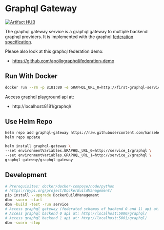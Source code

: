 # Graphql Gateway

[![Artifact HUB](https://img.shields.io/endpoint?url=https://artifacthub.io/badge/repository/graphql-gateway)](https://artifacthub.io/packages/search?repo=graphql-gateway)

The graphql gateway service is a graphql gateway to multiple backend graphql providers.
It is implemented with the graphql [federation specification](https://www.apollographql.com/docs/apollo-server/api/apollo-federation/).

Please also look at this graphql federation demo:
- https://github.com/apollographql/federation-demo

## Run With Docker
```bash
docker run --rm -p 8181:80 -e GRAPHQL_URL_0=http://first-graphql-service/graphql GRAPHQL_URL_1=http://second-graphql-service/graphql hansehe/graphql-gateway
```

Access graphql playground api at: 
- http://localhost:8181/graphql/

## Use Helm Repo
```bash
helm repo add graphql-gateway https://raw.githubusercontent.com/hansehe/graphql-gateway/master/helm/charts
helm repo update
```
```bash
helm install graphql-gateway \
--set environmentVariables.GRAPHQL_URL_0=http://service_1/graphql \
--set environmentVariables.GRAPHQL_URL_1=http://service_2/graphql \
graphql-gateway/graphql-gateway
```

## Development
```bash
# Prerequisites: docker/docker-compose/node/python
# https://pypi.org/project/DockerBuildManagement/
pip install --upgrade DockerBuildManagement
dbm -swarm -start
dbm -build -test -run service
# Access graphql gateway (federated schemas of backend 0 and 1) api at: http://localhost:8181/graphql/
# Access graphql backend 0 api at: http://localhost:5000/graphql/
# Access graphql backend 1 api at: http://localhost:5001/graphql/
dbm -swarm -stop
```
